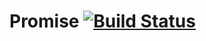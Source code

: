 # Promise [![Build Status](https://travis-ci.org/newsdev/promise.svg?branch=master)](https://travis-ci.org/newsdev/promise)
